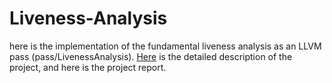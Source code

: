# Liveness-Analysis

here is the implementation of the fundamental liveness analysis as an LLVM pass (pass/LivenessAnalysis). [Here](https://github.com/mahbod-art/Liveness-Analysis/blob/main/Project%20Description.pdf) is the detailed description of the project, and here is the project report. 
